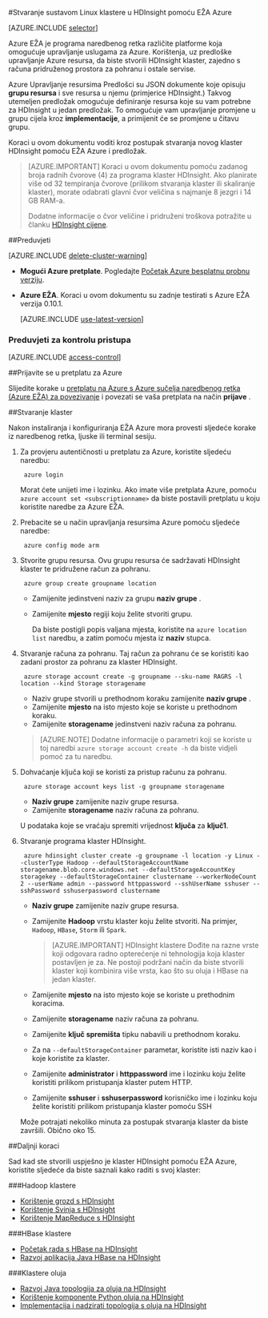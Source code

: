 <properties
    pageTitle="Stvaranje Hadoop, HBase ili oluja klastere na Linux u HDInsight pomoću EŽA za različite platforme Azure | Microsoft Azure"
    description="Saznajte kako stvoriti klastere sustavom Linux HDInsight pomoću Azure EŽA različite platforme, predlošci Voditelj resursa Azure i Azure REST API-JA. Određivanje vrste klaster (Hadoop, HBase ili oluja) ili koristite skripte da biste instalirali prilagođene komponente..."
    services="hdinsight"
    documentationCenter=""
    authors="Blackmist"
    manager="jhubbard"
    editor="cgronlun"
    tags="azure-portal"/>

<tags
    ms.service="hdinsight"
    ms.devlang="na"
    ms.topic="article"
    ms.tgt_pltfrm="na"
    ms.workload="big-data"
    ms.date="09/20/2016"
    ms.author="larryfr"/>

#<a name="create-linux-based-clusters-in-hdinsight-using-the-azure-cli"></a>Stvaranje sustavom Linux klastere u HDInsight pomoću EŽA Azure

[AZURE.INCLUDE [selector](../../includes/hdinsight-selector-create-clusters.md)]

Azure EŽA je programa naredbenog retka različite platforme koja omogućuje upravljanje uslugama za Azure. Korištenja, uz predloške upravljanje Azure resursa, da biste stvorili HDInsight klaster, zajedno s računa pridruženog prostora za pohranu i ostale servise.

Azure Upravljanje resursima Predlošci su JSON dokumente koje opisuju __grupu resursa__ i sve resursa u njemu (primjerice HDInsight.) Takvog utemeljen predložak omogućuje definiranje resursa koje su vam potrebne za HDInsight u jedan predložak. To omogućuje vam upravljanje promjene u grupu cijela kroz __implementacije__, a primijenit će se promjene u čitavu grupu.

Koraci u ovom dokumentu voditi kroz postupak stvaranja novog klaster HDInsight pomoću EŽA Azure i predložak.

> [AZURE.IMPORTANT] Koraci u ovom dokumentu pomoću zadanog broja radnih čvorove (4) za programa klaster HDInsight. Ako planirate više od 32 tempiranja čvorove (prilikom stvaranja klaster ili skaliranje klaster), morate odabrati glavni čvor veličina s najmanje 8 jezgri i 14 GB RAM-a.
>
> Dodatne informacije o čvor veličine i pridruženi troškova potražite u članku [HDInsight cijene](https://azure.microsoft.com/pricing/details/hdinsight/).

##<a name="prerequisites"></a>Preduvjeti

[AZURE.INCLUDE [delete-cluster-warning](../../includes/hdinsight-delete-cluster-warning.md)]

- **Mogući Azure pretplate**. Pogledajte [Početak Azure besplatnu probnu verziju](https://azure.microsoft.com/documentation/videos/get-azure-free-trial-for-testing-hadoop-in-hdinsight/).
- __Azure EŽA__. Koraci u ovom dokumentu su zadnje testirati s Azure EŽA verzija 0.10.1.

    [AZURE.INCLUDE [use-latest-version](../../includes/hdinsight-use-latest-cli.md)] 


### <a name="access-control-requirements"></a>Preduvjeti za kontrolu pristupa

[AZURE.INCLUDE [access-control](../../includes/hdinsight-access-control-requirements.md)]

##<a name="log-in-to-your-azure-subscription"></a>Prijavite se u pretplatu za Azure

Slijedite korake u [pretplatu na Azure s Azure sučelja naredbenog retka (Azure EŽA) za povezivanje](../xplat-cli-connect.md) i povezati se vaša pretplata na način __prijave__ .

##<a name="create-a-cluster"></a>Stvaranje klaster

Nakon instaliranja i konfiguriranja EŽA Azure mora provesti sljedeće korake iz naredbenog retka, ljuske ili terminal sesiju.

1. Za provjeru autentičnosti u pretplatu za Azure, koristite sljedeću naredbu:

        azure login

    Morat ćete unijeti ime i lozinku. Ako imate više pretplata Azure, pomoću `azure account set <subscriptionname>` da biste postavili pretplatu u koju koristite naredbe za Azure EŽA.

3. Prebacite se u način upravljanja resursima Azure pomoću sljedeće naredbe:

        azure config mode arm

4. Stvorite grupu resursa. Ovu grupu resursa će sadržavati HDInsight klaster te pridružene račun za pohranu.

        azure group create groupname location
        
    * Zamijenite jedinstveni naziv za grupu __naziv grupe__ . 
    * Zamijenite __mjesto__ regiji koju želite stvoriti grupu. 
    
        Da biste postigli popis valjana mjesta, koristite na `azure location list` naredbu, a zatim pomoću mjesta iz __naziv__ stupca.

5. Stvaranje računa za pohranu. Taj račun za pohranu će se koristiti kao zadani prostor za pohranu za klaster HDInsight.

        azure storage account create -g groupname --sku-name RAGRS -l location --kind Storage storagename
        
     * Naziv grupe stvorili u prethodnom koraku zamijenite __naziv grupe__ .
     * Zamijenite __mjesto__ na isto mjesto koje se koriste u prethodnom koraku. 
     * Zamijenite __storagename__ jedinstveni naziv računa za pohranu.
     
     > [AZURE.NOTE] Dodatne informacije o parametri koji se koriste u toj naredbi `azure storage account create -h` da biste vidjeli pomoć za tu naredbu.

5. Dohvaćanje ključa koji se koristi za pristup računu za pohranu.

        azure storage account keys list -g groupname storagename
        
    * __Naziv grupe__ zamijenite naziv grupe resursa.
    * Zamijenite __storagename__ naziv računa za pohranu.
    
    U podataka koje se vraćaju spremiti vrijednost __ključa__ za __ključ1__.

6. Stvaranje programa klaster HDInsight.

        azure hdinsight cluster create -g groupname -l location -y Linux --clusterType Hadoop --defaultStorageAccountName storagename.blob.core.windows.net --defaultStorageAccountKey storagekey --defaultStorageContainer clustername --workerNodeCount 2 --userName admin --password httppassword --sshUserName sshuser --sshPassword sshuserpassword clustername

    * __Naziv grupe__ zamijenite naziv grupe resursa.

    * Zamijenite __Hadoop__ vrstu klaster koju želite stvoriti. Na primjer, `Hadoop`, `HBase`, `Storm` ili `Spark`.

        > [AZURE.IMPORTANT] HDInsight klastere Dođite na razne vrste koji odgovara radno opterećenje ni tehnologija koja klaster postavljen je za. Ne postoji podržani način da biste stvorili klaster koji kombinira više vrsta, kao što su oluja i HBase na jedan klaster. 

    * Zamijenite __mjesto__ na isto mjesto koje se koriste u prethodnim koracima.

    * Zamijenite __storagename__ naziv računa za pohranu.

    * Zamijenite __ključ spremišta__ tipku nabavili u prethodnom koraku. 

    * Za na `--defaultStorageContainer` parametar, koristite isti naziv kao i koje koristite za klaster.

    * Zamijenite __administrator__ i __httppassword__ ime i lozinku koju želite koristiti prilikom pristupanja klaster putem HTTP.

    * Zamijenite __sshuser__ i __sshuserpassword__ korisničko ime i lozinku koju želite koristiti prilikom pristupanja klaster pomoću SSH

    Može potrajati nekoliko minuta za postupak stvaranja klaster da biste završili. Obično oko 15.

##<a name="next-steps"></a>Daljnji koraci

Sad kad ste stvorili uspješno je klaster HDInsight pomoću EŽA Azure, koristite sljedeće da biste saznali kako raditi s svoj klaster:

###<a name="hadoop-clusters"></a>Hadoop klastere

* [Korištenje grozd s HDInsight](hdinsight-use-hive.md)
* [Korištenje Svinja s HDInsight](hdinsight-use-pig.md)
* [Korištenje MapReduce s HDInsight](hdinsight-use-mapreduce.md)

###<a name="hbase-clusters"></a>HBase klastere

* [Početak rada s HBase na HDInsight](hdinsight-hbase-tutorial-get-started-linux.md)
* [Razvoj aplikacija Java HBase na HDInsight](hdinsight-hbase-build-java-maven-linux.md)

###<a name="storm-clusters"></a>Klastere oluja

* [Razvoj Java topologija za oluja na HDInsight](hdinsight-storm-develop-java-topology.md)
* [Korištenje komponente Python oluja na HDInsight](hdinsight-storm-develop-python-topology.md)
* [Implementacija i nadzirati topologija s oluja na HDInsight](hdinsight-storm-deploy-monitor-topology-linux.md)
